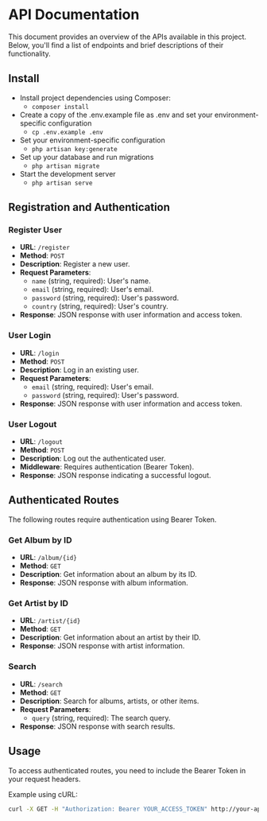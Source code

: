 # API Documentation

This document provides an overview of the APIs available in this project. Below, you'll find a list of endpoints and brief descriptions of their functionality.

## Install
  - Install project dependencies using Composer:
      - `composer install`
  -  Create a copy of the .env.example file as .env and set your environment-specific configuration
      - `cp .env.example .env`
  - Set your environment-specific configuration
      - `php artisan key:generate`
  - Set up your database and run migrations
      - `php artisan migrate`
  - Start the development server
      - `php artisan serve`
## Registration and Authentication

### Register User
- **URL**: `/register`
- **Method**: `POST`
- **Description**: Register a new user.
- **Request Parameters**:
  - `name` (string, required): User's name.
  - `email` (string, required): User's email.
  - `password` (string, required): User's password.
  - `country` (string, required): User's country.
- **Response**: JSON response with user information and access token.

### User Login
- **URL**: `/login`
- **Method**: `POST`
- **Description**: Log in an existing user.
- **Request Parameters**:
  - `email` (string, required): User's email.
  - `password` (string, required): User's password.
- **Response**: JSON response with user information and access token.

### User Logout
- **URL**: `/logout`
- **Method**: `POST`
- **Description**: Log out the authenticated user.
- **Middleware**: Requires authentication (Bearer Token).
- **Response**: JSON response indicating a successful logout.

## Authenticated Routes

The following routes require authentication using Bearer Token.

### Get Album by ID
- **URL**: `/album/{id}`
- **Method**: `GET`
- **Description**: Get information about an album by its ID.
- **Response**: JSON response with album information.

### Get Artist by ID
- **URL**: `/artist/{id}`
- **Method**: `GET`
- **Description**: Get information about an artist by their ID.
- **Response**: JSON response with artist information.

### Search
- **URL**: `/search`
- **Method**: `GET`
- **Description**: Search for albums, artists, or other items.
- **Request Parameters**:
  - `query` (string, required): The search query.
- **Response**: JSON response with search results.

## Usage

To access authenticated routes, you need to include the Bearer Token in your request headers.

Example using cURL:
```bash
curl -X GET -H "Authorization: Bearer YOUR_ACCESS_TOKEN" http://your-api-url/album/1
